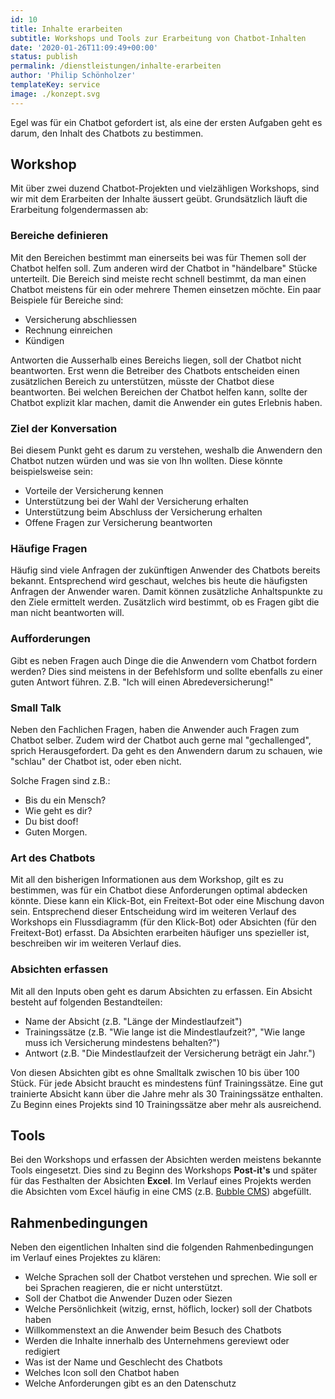 ```yaml
---
id: 10
title: Inhalte erarbeiten
subtitle: Workshops und Tools zur Erarbeitung von Chatbot-Inhalten
date: '2020-01-26T11:09:49+00:00'
status: publish
permalink: /dienstleistungen/inhalte-erarbeiten
author: 'Philip Schönholzer'
templateKey: service
image: ./konzept.svg
---
```


Egel was für ein Chatbot gefordert ist, als eine der ersten Aufgaben geht es darum, den Inhalt des Chatbots zu bestimmen.

## Workshop

Mit über zwei duzend Chatbot-Projekten und vielzähligen Workshops, sind wir mit dem Erarbeiten der Inhalte äussert geübt. Grundsätzlich läuft die Erarbeitung folgendermassen ab:

### Bereiche definieren

Mit den Bereichen bestimmt man einerseits bei was für Themen soll der Chatbot helfen soll. Zum anderen wird der Chatbot in "händelbare" Stücke unterteilt. Die Bereich sind meiste recht schnell bestimmt, da man einen Chatbot meistens für ein oder mehrere Themen einsetzen möchte. Ein paar Beispiele für Bereiche sind:

- Versicherung abschliessen
- Rechnung einreichen
- Kündigen

Antworten die Ausserhalb eines Bereichs liegen, soll der Chatbot nicht beantworten. Erst wenn die Betreiber des Chatbots entscheiden einen zusätzlichen Bereich zu unterstützen, müsste der Chatbot diese beantworten. Bei welchen Bereichen der Chatbot helfen kann, sollte der Chatbot explizit klar machen, damit die Anwender ein gutes Erlebnis haben.

### Ziel der Konversation

Bei diesem Punkt geht es darum zu verstehen, weshalb die Anwendern den Chatbot nutzen würden und was sie von Ihn wollten. Diese könnte beispielsweise sein:

- Vorteile der Versicherung kennen
- Unterstützung bei der Wahl der Versicherung erhalten
- Unterstützung beim Abschluss der Versicherung erhalten
- Offene Fragen zur Versicherung beantworten

### Häufige Fragen

Häufig sind viele Anfragen der zukünftigen Anwender des Chatbots bereits bekannt. Entsprechend wird geschaut, welches bis heute die häufigsten Anfragen der Anwender waren. Damit können zusätzliche Anhaltspunkte zu den Ziele ermittelt werden. Zusätzlich wird bestimmt, ob es Fragen gibt die man nicht beantworten will.

### Aufforderungen

Gibt es neben Fragen auch Dinge die die Anwendern vom Chatbot fordern werden? Dies sind meistens in der Befehlsform und sollte ebenfalls zu einer guten Antwort führen. Z.B. "Ich will einen Abredeversicherung!"

### Small Talk

Neben den Fachlichen Fragen, haben die Anwender auch Fragen zum Chatbot selber. Zudem wird der Chatbot auch gerne mal "gechallenged", sprich Herausgefordert. Da geht es den Anwendern darum zu schauen, wie "schlau" der Chatbot ist, oder eben nicht.

Solche Fragen sind z.B.:

- Bis du ein Mensch?
- Wie geht es dir?
- Du bist doof!
- Guten Morgen.

### Art des Chatbots

Mit all den bisherigen Informationen aus dem Workshop, gilt es zu bestimmen, was für ein Chatbot diese Anforderungen optimal abdecken könnte. Diese kann ein Klick-Bot, ein Freitext-Bot oder eine Mischung davon sein. Entsprechend dieser Entscheidung wird im weiteren Verlauf des Workshops ein Flussdiagramm (für den Klick-Bot) oder Absichten (für den Freitext-Bot) erfasst. Da Absichten erarbeiten häufiger uns spezieller ist, beschreiben wir im weiteren Verlauf dies.

### Absichten erfassen

Mit all den Inputs oben geht es darum Absichten zu erfassen. Ein Absicht besteht auf folgenden Bestandteilen:

- Name der Absicht (z.B. "Länge der Mindestlaufzeit")
- Trainingssätze (z.B. "Wie lange ist die Mindestlaufzeit?", "Wie lange muss ich Versicherung mindestens behalten?")
- Antwort (z.B. "Die Mindestlaufzeit der Versicherung beträgt ein Jahr.")

Von diesen Absichten gibt es ohne Smalltalk zwischen 10 bis über 100 Stück. Für jede Absicht braucht es mindestens fünf Trainingssätze. Eine gut trainierte Absicht kann über die Jahre mehr als 30 Trainingssätze enthalten. Zu Beginn eines Projekts sind 10 Trainingssätze aber mehr als ausreichend.

## Tools

Bei den Workshops und erfassen der Absichten werden meistens bekannte Tools eingesetzt. Dies sind zu Beginn des Workshops **Post-it's** und später für das Festhalten der Absichten **Excel**. Im Verlauf eines Projekts werden die Absichten vom Excel häufig in eine CMS (z.B. [Bubble CMS](https://bubblecms.io)) abgefüllt.

## Rahmenbedingungen

Neben den eigentlichen Inhalten sind die folgenden Rahmenbedingungen im Verlauf eines Projektes zu klären:

- Welche Sprachen soll der Chatbot verstehen und sprechen. Wie soll er bei Sprachen reagieren, die er nicht unterstützt.
- Soll der Chatbot die Anwender Duzen oder Siezen
- Welche Persönlichkeit (witzig, ernst, höflich, locker) soll der Chatbots haben
- Willkommenstext an die Anwender beim Besuch des Chatbots
- Werden die Inhalte innerhalb des Unternehmens gereviewt oder redigiert
- Was ist der Name und Geschlecht des Chatbots
- Welches Icon soll den Chatbot haben
- Welche Anforderungen gibt es an den Datenschutz
